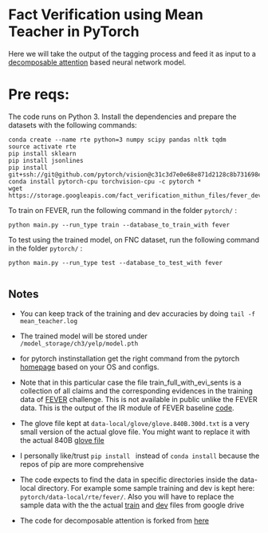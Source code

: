 
# Fact Verification using Mean Teacher in PyTorch

Here we will take the output of the tagging process and feed it as input to a [decomposable attention](https://arxiv.org/pdf/1606.01933.pdf) based neural network model.

 

# Pre reqs:
 
 The code runs on Python 3. Install the dependencies and prepare the datasets with the following commands:

```
conda create --name rte python=3 numpy scipy pandas nltk tqdm
source activate rte
pip install sklearn
pip install jsonlines
pip install git+ssh://git@github.com/pytorch/vision@c31c3d7e0e68e871d2128c8b731698ed3b11b119
conda install pytorch-cpu torchvision-cpu -c pytorch *
wget https://storage.googleapis.com/fact_verification_mithun_files/fever_dev_delexicalized_3labels_26k_no_lists_evidence_not_sents.jsonl
```


To train on FEVER, run the following command in the folder `pytorch/` :


``` 
python main.py --run_type train --database_to_train_with fever 
```

To test using the trained model, on FNC dataset, run the following command in the folder `pytorch/` :
```
python main.py --run_type test --database_to_test_with fever


```

## Notes
- You can keep track of the training and dev accuracies by doing `tail -f mean_teacher.log` 
- The trained model will be stored under `/model_storage/ch3/yelp/model.pth ` 
- for pytorch instinstallation get the right command from the pytorch [homepage](https://pytorch.org/) based on your OS and configs.

- Note that in this particular case the file train_full_with_evi_sents is a collection of all claims and the corresponding
 evidences in the training data of [FEVER](http://fever.ai/) challenge. This is not available in public unlike the FEVER data. 
 This is the output of the IR module of FEVER baseline [code](http://fever.ai/task.html).
 
 - The glove file kept at `data-local/glove/glove.840B.300d.txt` is a very small version of the actual glove file. You might want to replace it with the actual 840B [glove file](https://nlp.stanford.edu/projects/glove/)

 - I personally like/trust `pip install ` instead of `conda install`  because the repos of pip are more comprehensive

 - The code expects to find the data in specific directories inside the data-local directory.  For example some sample training and dev is kept here: `pytorch/data-local/rte/fever/`. Also you will have to replace the sample data with the the actual [train](https://drive.google.com/open?id=1bA32_zRn8V2voPmb1sN5YbLcVFo6KBWf) and [dev](https://drive.google.com/open?id=1xb6QHfMQUI3Q44DQZNVL481rYyMGN-sR) files from google drive


 - The code for decomposable attention is forked from [here](https://github.com/libowen2121/SNLI-decomposable-attention)
